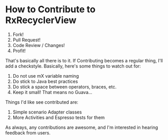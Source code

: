 # How to Contribute to RxRecyclerView

1. Fork\!
2. Pull Request\!
3. Code Review / Changes\!
4. Profit\!

That's basically all there is to it.  If Contributing becomes a regular thing, I'll add a checkstyle.
Basically, here's some things to watch out for:

1. Do not use mX variable naming
2. Do stick to Java best practices
3. Do stick a space between operators, braces, etc.
4. Keep it small\! That means no Guava...

Things I'd like see contributed are:

1. Simple scenario Adapter classes
2. More Activities and Espresso tests for them

As always, any contributions are awesome, and I'm interested in hearing feedback from users.